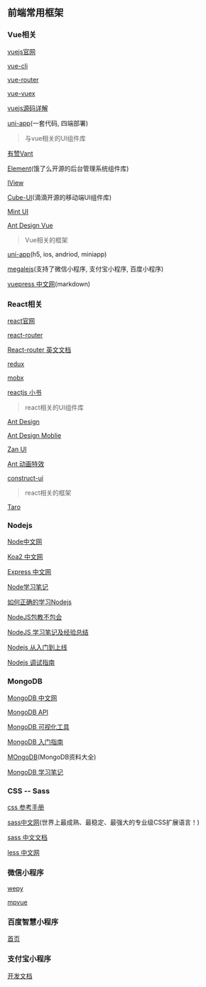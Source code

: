 ## 前端常用框架
>

### Vue相关
[vuejs官网](https://cn.vuejs.org)

[vue-cli](https://cli.vuejs.org/zh/)

[vue-router](https://router.vuejs.org/zh/)

[vue-vuex](https://vuex.vuejs.org/zh/)   

[vuejs源码详解](https://github.com/answershuto/learnVue)

[uni-app](https://uniapp.dcloud.io/README)(一套代码, 四端部署)

> 与vue相关的UI组件库                   

[有赞Vant](https://youzan.github.io/vant)     

[Element](http://element.eleme.io/#/zh-CN)(饿了么开源的后台管理系统组件库)   

[IView](https://www.iviewui.com/docs/guide/install)    

[Cube-UI](https://didi.github.io/cube-ui/#/zh-CN/docs/introduction)(滴滴开源的移动端UI组件库)  

[Mint UI](http://mint-ui.github.io/docs/#/zh-cn2)       

[Ant Design Vue](https://vuecomponent.github.io/ant-design-vue/docs/vue/introduce/)       

> Vue相关的框架

[uni-app](https://uniapp.dcloud.io/)(h5, ios, andriod, miniapp)

[megalejs](https://megalojs.org/#/)(支持了微信小程序, 支付宝小程序, 百度小程序)

[vuepress 中文网](https://vuepress.vuejs.org/zh/)(markdown)


### React相关
[react官网](https://react.docschina.org/)

[react-router](http://react-guide.github.io/react-router-cn/docs/Introduction.html)

[React-router 英文文档](https://reacttraining.com/react-router/web/guides/quick-start)

[redux](http://cn.redux.js.org/)

[mobx](https://cn.mobx.js.org/)

[reactjs 小书](http://huziketang.mangojuice.top/books/react/)

> react相关的UI组件库

[Ant Design](https://ant.design/index-cn)

[Ant Design Moblie](https://mobile.ant.design/index-cn)

[Zan UI](https://youzan.github.io/zent/zh/guides/install)

[Ant 动画特效](https://motion.ant.design/)

[construct-ui](https://vrimar.github.io/construct-ui/#/introduction/getting-started)

> react相关的框架

[Taro](https://taro.aotu.io/)

### Nodejs
[Node中文网](http://nodejs.cn/)

[Koa2 中文网](https://koa.bootcss.com/)

[Express 中文网](http://www.expressjs.com.cn/)

[Node学习笔记](https://github.com/ChenShenhai/koa2-note/)

[如何正确的学习Nodejs](https://github.com/i5ting/How-to-learn-node-correctly)

[NodeJS包教不包会](https://github.com/alsotang/node-lessons)

[NodeJS 学习笔记及经验总结](https://github.com/chyingp/nodejs-learning-guide)

[Nodejs 从入门到上线](https://github.com/liuxing/node-blog)

[Nodejs 调试指南](https://github.com/nswbmw/node-in-debugging)

### MongoDB
[MongoDB 中文网](http://www.mongodb.org.cn/)

[MongoDB API](http://mongodb.github.io/node-mongodb-native/2.0/api/index.html)

[MongoDB 可视化工具](https://robomongo.org/)

[MongoDB 入门指南](https://jockchou.gitbooks.io/getting-started-with-mongodb/content/)

[MOngoDB](https://yq.aliyun.com/articles/53867)(MongoDB资料大全)

[MongoDB 学习笔记](https://github.com/qianjiahao/MongoDB)

### CSS -- Sass
[css 参考手册](https://www.css88.com/book/css/)

[sass中文网](https://www.sass.hk/)(世界上最成熟、最稳定、最强大的专业级CSS扩展语言！)

[sass 中文文档](https://www.css88.com/doc/sass/)

[less 中文网](http://lesscss.cn/)

### 微信小程序
[wepy](https://tencent.github.io/wepy/)   

[mpvue](http://mpvue.com/mpvue/)   

### 百度智慧小程序

[首页](https://smartprogram.baidu.com/mappconsole/main/login)

### 支付宝小程序

[开发文档](https://docs.alipay.com/mini/developer/getting-started)
